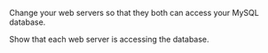 Change your web servers so that they both can access your MySQL database.

Show that each web server is accessing the database.